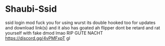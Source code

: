 # Shaubi-Ssid
ssid login mod
fuck you for using wurst its double hooked too
for updates and download link(s) and it also has goated ah flipper
dont be retard and rat yourself with fake dmod lmao RIP GUTE NACHT
https://discord.gg/4vPMFxpT
gl

